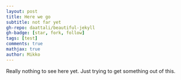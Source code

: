 ```yaml
---
layout: post
title: Here we go
subtitle: not far yet
gh-repo: daattali/beautiful-jekyll
gh-badge: [star, fork, follow]
tags: [test]
comments: true
mathjax: true
author: Mikko
---
```


Really nothing to see here yet. Just trying to get something out of this.
